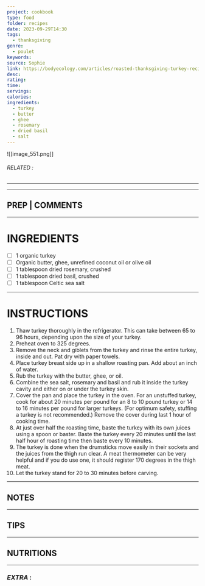 ```yaml
---
project: cookbook
type: food
folder: recipes
date: 2023-09-29T14:30
tags:
  - thanksgiving
genre:
  - poulet
keywords: 
source: Sophie
link: https://bodyecology.com/articles/roasted-thanksgiving-turkey-recipe/?utm_source=newsletter&utm_campaign=2016-11-16-newsletter&utm_medium=email
desc: 
rating: 
time: 
servings: 
calories: 
ingredients:
  - turkey
  - butter
  - ghee
  - rosemary
  - dried basil
  - salt
---
```


![[image_551.png]]
###### *RELATED* : 
---


---
## PREP | COMMENTS



---
# INGREDIENTS

- [ ] 1 organic turkey
- [ ] Organic butter, ghee, unrefined coconut oil or olive oil
- [ ] 1 tablespoon dried rosemary, crushed
- [ ] 1 tablespoon dried basil, crushed
- [ ] 1 tablespoon Celtic sea salt

---
# INSTRUCTIONS

1. Thaw turkey thoroughly in the refrigerator. This can take between 65 to 96 hours, depending upon the size of your turkey.
2. Preheat oven to 325 degrees.
3. Remove the neck and giblets from the turkey and rinse the entire turkey, inside and out. Pat dry with paper towels.
4. Place turkey breast side up in a shallow roasting pan. Add about an inch of water.
5. Rub the turkey with the butter, ghee, or oil.
6. Combine the sea salt, rosemary and basil and rub it inside the turkey cavity and either on or under the turkey skin.
7. Cover the pan and place the turkey in the oven. For an unstuffed turkey, cook for about 20 minutes per pound for an 8 to 10 pound turkey or 14 to 16 minutes per pound for larger turkeys. (For optimum safety, stuffing a turkey is not recommended.) Remove the cover during last 1 hour of cooking time.
8. At just over half the roasting time, baste the turkey with its own juices using a spoon or baster. Baste the turkey every 20 minutes until the last half hour of roasting time then baste every 10 minutes.
9. The turkey is done when the drumsticks move easily in their sockets and the juices from the thigh run clear. A meat thermometer can be very helpful and if you do use one, it should register 170 degrees in the thigh meat.
10. Let the turkey stand for 20 to 30 minutes before carving.

---
## NOTES



---
## TIPS



---
## NUTRITIONS



---
### *EXTRA* :



